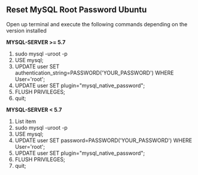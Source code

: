 ## Reset MySQL Root Password Ubuntu
Open up terminal and execute the following commands depending on the version installed

**MYSQL-SERVER >= 5.7**

 1. sudo mysql -uroot -p 
 2. USE mysql; 
 3. UPDATE user SET authentication_string=PASSWORD('YOUR_PASSWORD') WHERE User='root';
 4. UPDATE user SET plugin="mysql_native_password"; 
 5. FLUSH PRIVILEGES;
 6. quit;

**MYSQL-SERVER < 5.7**

 1. List item
 2. sudo mysql -uroot -p
 3. USE mysql;
 4. UPDATE user SET password=PASSWORD('YOUR_PASSWORD') WHERE User='root';
 5. UPDATE user SET plugin="mysql_native_password";
 6. FLUSH PRIVILEGES;
 7. quit;